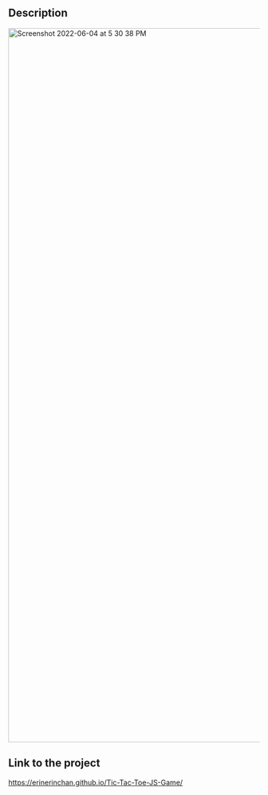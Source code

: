 ## Description 

<img width="1433" alt="Screenshot 2022-06-04 at 5 30 38 PM" src="https://user-images.githubusercontent.com/35587864/171993511-5446c177-4803-4039-b50f-72bcd1117a7d.png">

## Link to the project 
https://erinerinchan.github.io/Tic-Tac-Toe-JS-Game/
